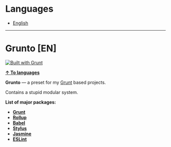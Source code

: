 <h1 id="languages">Languages</h1>

* [English](#grunto-en)

***

<h1 id="grunto-en">Grunto [EN]</h1>

[![Built with Grunt](https://cdn.gruntjs.com/builtwith.svg)](https://gruntjs.com/)

**[↑ To languages](#languages)**

**Grunto** — a preset for my [Grunt](https://gruntjs.com/) based projects.

Contains a stupid modular system.

**List of major packages:**

* **[Grunt](https://gruntjs.com/)**
* **[Rollup](https://rollupjs.org/)**
* **[Babel](https://babeljs.io/)**
* **[Stylus](https://stylus-lang.com/)**
* **[Jasmine](https://jasmine.github.io/)**
* **[ESLint](https://eslint.org/)**